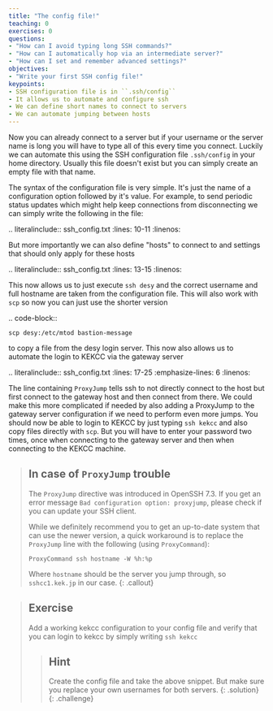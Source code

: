 ```yaml
---
title: "The config file!"
teaching: 0
exercises: 0
questions:
- "How can I avoid typing long SSH commands?"
- "How can I automatically hop via an intermediate server?"
- "How can I set and remember advanced settings?"
objectives:
- "Write your first SSH config file!"
keypoints:
- SSH configuration file is in ``.ssh/config``
- It allows us to automate and configure ssh
- We can define short names to connect to servers
- We can automate jumping between hosts
---
```

Now you can already connect to a server but if your username or the server name
is long you will have to type all of this every time you connect. Luckily we can
automate this using the SSH configuration file ``.ssh/config`` in your home
directory. Usually this file doesn't exist but you can simply create an empty
file with that name.

The syntax of the configuration file is very simple. It's just the name of a
configuration option followed by it's value. For example, to send periodic
status updates which might help keep connections from disconnecting we can
simply write the following in the file:

.. literalinclude:: ssh_config.txt
   :lines: 10-11
   :linenos:

But more importantly we can also define "hosts" to connect to and settings that
should only apply for these hosts

.. literalinclude:: ssh_config.txt
   :lines: 13-15
   :linenos:

This now allows us to just execute ``ssh desy`` and the correct username and
full hostname are taken from the configuration file. This will also work with
``scp`` so now you can just use the shorter version

.. code-block::

    scp desy:/etc/mtod bastion-message

to copy a file from the desy login server. This now also allows us to automate
the login to KEKCC via the gateway server

.. literalinclude:: ssh_config.txt
   :lines: 17-25
   :emphasize-lines: 6
   :linenos:

The line containing ``ProxyJump`` tells ssh to not directly connect to the host
but first connect to the gateway host and then connect from there. We could make
this more complicated if needed by also adding a ProxyJump to the gateway server
configuration if we need to perform even more jumps. You should now be able to
login to KEKCC by just typing ``ssh kekcc`` and also copy files directly with
``scp``. But you will have to enter your password two times, once when
connecting to the gateway server and then when connecting to the KEKCC machine.

> ## In case of `ProxyJump` trouble
> The `ProxyJump` directive was introduced in OpenSSH 7.3. If you get an
> error message `Bad configuration option: proxyjump`, please check if
> you can update your SSH client.
>
> While we definitely recommend you to get an up-to-date system that can use
> the newer version, a quick workaround is to replace the `ProxyJump` line
> with the following (using `ProxyCommand`):
>
> ```
> ProxyCommand ssh hostname -W %h:%p
> ```
> Where `hostname` should be the server you jump through, so
> `sshcc1.kek.jp` in our case.
{: .callout}

> ## Exercise
> Add a working kekcc configuration to your config file and verify that
> you can login to kekcc by simply writing ``ssh kekcc``
> > ## Hint
> > Create the config file and take the above snippet. But make sure you replace
> > your own usernames for both servers.
> {: .solution}
{: .challenge}